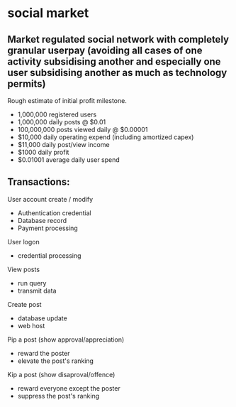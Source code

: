 # social market

## Market regulated social network with completely granular userpay (avoiding all cases of one activity subsidising another and especially one user subsidising another as much as technology permits)


Rough estimate of initial profit milestone.
* 1,000,000 registered users
* 1,000,000 daily posts @ $0.01
* 100,000,000 posts viewed daily @ $0.00001
* $10,000 daily operating expend (including amortized capex)
* $11,000 daily post/view income
* $1000 daily profit
* $0.01001 average daily user spend

## Transactions:

User account create / modify
* Authentication credential
* Database record 
* Payment processing

User logon
* credential processing

View posts
* run query
* transmit data

Create post
* database update
* web host

Pip a post (show approval/appreciation)
* reward the poster
* elevate the post's ranking

Kip a post (show disaproval/offence)
* reward everyone except the poster
* suppress the post's ranking


